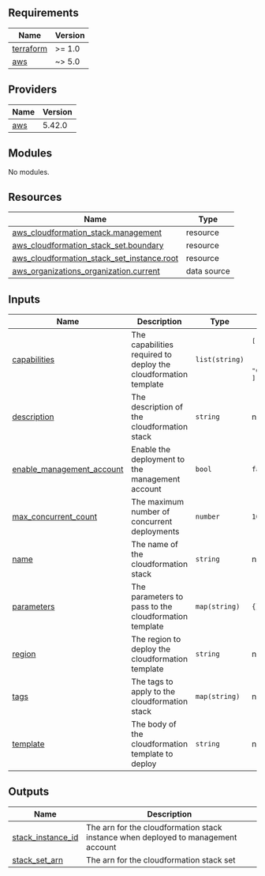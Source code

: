 <!-- BEGIN_TF_DOCS -->
## Requirements

| Name | Version |
|------|---------|
| <a name="requirement_terraform"></a> [terraform](#requirement\_terraform) | >= 1.0 |
| <a name="requirement_aws"></a> [aws](#requirement\_aws) | ~> 5.0 |

## Providers

| Name | Version |
|------|---------|
| <a name="provider_aws"></a> [aws](#provider\_aws) | 5.42.0 |

## Modules

No modules.

## Resources

| Name | Type |
|------|------|
| [aws_cloudformation_stack.management](https://registry.terraform.io/providers/hashicorp/aws/latest/docs/resources/cloudformation_stack) | resource |
| [aws_cloudformation_stack_set.boundary](https://registry.terraform.io/providers/hashicorp/aws/latest/docs/resources/cloudformation_stack_set) | resource |
| [aws_cloudformation_stack_set_instance.root](https://registry.terraform.io/providers/hashicorp/aws/latest/docs/resources/cloudformation_stack_set_instance) | resource |
| [aws_organizations_organization.current](https://registry.terraform.io/providers/hashicorp/aws/latest/docs/data-sources/organizations_organization) | data source |

## Inputs

| Name | Description | Type | Default | Required |
|------|-------------|------|---------|:--------:|
| <a name="input_capabilities"></a> [capabilities](#input\_capabilities) | The capabilities required to deploy the cloudformation template | `list(string)` | <pre>[<br>  "CAPABILITY_NAMED_IAM",<br>  "CAPABILITY_AUTO_EXPAND",<br>  "CAPABILITY_IAM"<br>]</pre> | no |
| <a name="input_description"></a> [description](#input\_description) | The description of the cloudformation stack | `string` | n/a | yes |
| <a name="input_enable_management_account"></a> [enable\_management\_account](#input\_enable\_management\_account) | Enable the deployment to the management account | `bool` | `false` | no |
| <a name="input_max_concurrent_count"></a> [max\_concurrent\_count](#input\_max\_concurrent\_count) | The maximum number of concurrent deployments | `number` | `10` | no |
| <a name="input_name"></a> [name](#input\_name) | The name of the cloudformation stack | `string` | n/a | yes |
| <a name="input_parameters"></a> [parameters](#input\_parameters) | The parameters to pass to the cloudformation template | `map(string)` | `{}` | no |
| <a name="input_region"></a> [region](#input\_region) | The region to deploy the cloudformation template | `string` | n/a | yes |
| <a name="input_tags"></a> [tags](#input\_tags) | The tags to apply to the cloudformation stack | `map(string)` | n/a | yes |
| <a name="input_template"></a> [template](#input\_template) | The body of the cloudformation template to deploy | `string` | n/a | yes |

## Outputs

| Name | Description |
|------|-------------|
| <a name="output_stack_instance_id"></a> [stack\_instance\_id](#output\_stack\_instance\_id) | The arn for the cloudformation stack instance when deployed to management account |
| <a name="output_stack_set_arn"></a> [stack\_set\_arn](#output\_stack\_set\_arn) | The arn for the cloudformation stack set |
<!-- END_TF_DOCS -->